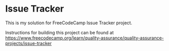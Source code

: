 # Issue Tracker

This is my solution for FreeCodeCamp Issue Tracker project.

Instructions for building this project can be found at https://www.freecodecamp.org/learn/quality-assurance/quality-assurance-projects/issue-tracker

